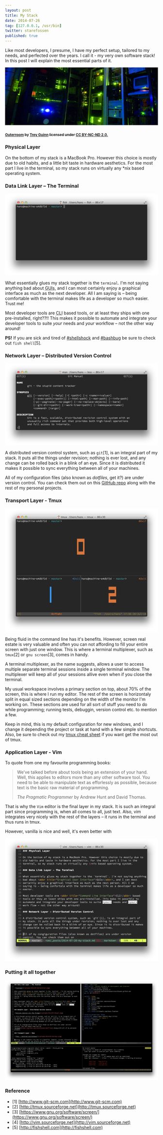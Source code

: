 ```yaml
---
layout: post
title: My Stack
date: 2014-07-26
tag: [127.0.0.1, /usr/bin]
twitter: starefossen
published: true
---
```


<p class="lead">Like most developers, I presume, I have my perfect setup,
tailored to my needs, and perfected over the years. I call it - my very own
software stack! In this post I will explain the most essential parts of it.</p>

![Server Room at Night](/uploads/2014/07/26/stack.png)

<h4><small><a href="https://flic.kr/p/oBtW2">Outerroom</a> by <a
href="https://www.flickr.com/photos/treyguinn/">Trey Guinn</a> licensed under <a
href="https://creativecommons.org/licenses/by-nc-nd/2.0/">CC BY-NC-ND
2.0.</a></small></h4>

### Physical Layer

On the bottom of my stack is a MacBook Pro. However this choice is mostly due to
old habits, and a little bit taste in hardware aesthetics. For the most part I
live in the terminal, so my stack runs on virtually any \*nix based operating
system.

### Data Link Layer – The Terminal

![The Terminal](/uploads/2014/07/26/terminal.png)

What essentially glues my stack together is the `terminal`. I'm not saying anything
bad about <abbr title="Graphical User Interface">GUIs</abbr>, and I can most
certainly enjoy a graphical interface as much as the next developer. All I am
saying is – being comfortable with the terminal makes life as a developer so much
easier. Trust me!

Most developer tools are <abbr title="Command Line Interface">CLI</abbr> based
tools, or at least they ships with one pre-installed, right??!! This makes it
possible to automate and integrate your developer tools to suite *your* needs
and *your* workflow – not the other way around!

**PS!** If you are sick and tired of
[#shellshock](https://twitter.com/hashtag/ShellShock) and
[#bashbug](https://twitter.com/hashtag/BashBug) be sure to check out `fish
shell`[5].

### Network Layer – Distributed Version Control

![Version Control All The Things](/uploads/2014/07/26/git.png)

A distributed version control system, such as `git`[1], is an integral part of
my stack. It puts all the things under revision; nothing is ever lost, and any
change can be rolled back in a blink of an eye. Since it is distributed it makes
it possible to sync everything between all of your machines.

All of my configuration files (also known as <i>dotfiles</i>, get it?) are under
version control. You can check them out on this [GitHub
repo](https://github.com/starefossen/dotfiles) along with the rest of my
personal projects.

### Transport Layer - Tmux

![Tmux - terminal multiplexer](/uploads/2014/07/26/tmux.png)

Being fluid in the command line has it's benefits. However, screen real estate
is very valuable and often you can not affording to fill your entire screen with
just one window. This is where a terminal multiplexer, such as `tmux`[2] or `gnu
screen`[3], comes in handy.

A terminal multiplexer, as the name suggests, allows a user to access multiple
separate terminal sessions inside a single terminal window. The multiplexer will
keep all of your sessions allive even when if you close the terminal.

My usual workspace involves a primary section on top, about 70% of the screen,
this is where I run my editor. The rest of the screen is horizontaly split in
equal sized sections depending on the width of the monitor I'm working on. These
sections are used for all sort of stuff you need to do while programming;
running tests, debuggin, version control etc. to mention a few.

Keep in mind, this is my default configuration for new windows, and I change it
depending the project or task at hand with a few simple shortcuts. Also, be sure
to check out my [tmux cheat sheet](https://gist.github.com/Starefossen/5955406)
if you want get the most out of tmux.

### Application Layer - Vim

To quote from one my favourite programming books:

> We've talked before about tools being an extension of your hand. Well, this
> applies to editors more than any other software tool. You need to be able to
> manipulate text as efforlessly as possible, because text is the basic raw
> material of programming.
> <footer><cite title="The Pragmatic Programmer">The Pragmatic Programmer</cite>
> by Andrew Hunt and David Thomas.</footer>

That is why the `Vim` editor is the final layer in my stack. It is such an
integral part since programming is, when all comes to all, just text. Also, vim
integrates very nicely with the rest of the layers – it runs in the terminal and
thus runs in tmux.

However, vanilla is nice and well, it's even better with

![VIM - Vi IMproved](/uploads/2014/07/26/vim.png)

### Putting it all together

![My Stack](/uploads/2014/07/26/my-stack.png)

### Reference

* [1] [http://www.git-scm.com](http://www.git-scm.com)
* [2] [http://tmux.sourceforge.net](http://tmux.sourceforge.net)
* [3] [https://www.gnu.org/software/screen/](https://www.gnu.org/software/screen/)
* [4] [http://vim.sourceforge.net](http://vim.sourceforge.net)
* [5] [http://fishshell.com](http://fishshell.com)

